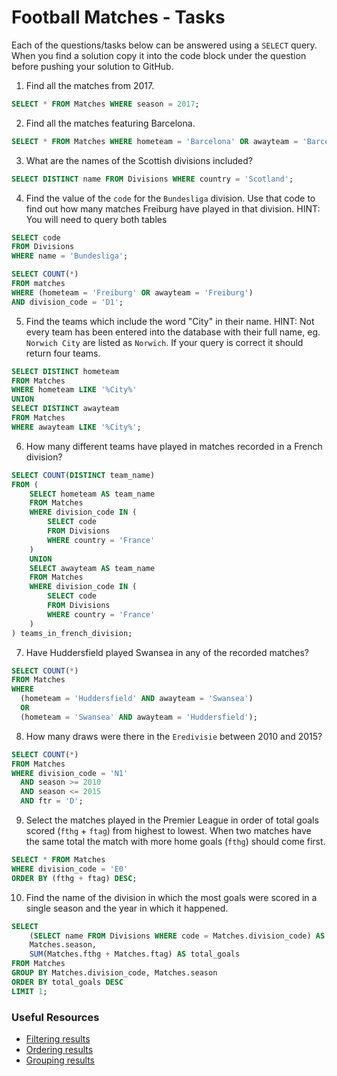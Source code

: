 # Football Matches - Tasks

Each of the questions/tasks below can be answered using a `SELECT` query. When you find a solution copy it into the code block under the question before pushing your solution to GitHub.

1) Find all the matches from 2017.

```sql
SELECT * FROM Matches WHERE season = 2017;
```

2) Find all the matches featuring Barcelona.

```sql
SELECT * FROM Matches WHERE hometeam = 'Barcelona' OR awayteam = 'Barcelona';
```

3) What are the names of the Scottish divisions included?

```sql
SELECT DISTINCT name FROM Divisions WHERE country = 'Scotland';
```

4) Find the value of the `code` for the `Bundesliga` division. Use that code to find out how many matches Freiburg have played in that division. HINT: You will need to query both tables

```sql
SELECT code 
FROM Divisions 
WHERE name = 'Bundesliga';

SELECT COUNT(*) 
FROM matches 
WHERE (hometeam = 'Freiburg' OR awayteam = 'Freiburg') 
AND division_code = 'D1';
```

5)  Find the teams which include the word "City" in their name. HINT: Not every team has been entered into the database with their full name, eg. `Norwich City` are listed as `Norwich`. If your query is correct it should return four teams.

```sql
SELECT DISTINCT hometeam
FROM Matches
WHERE hometeam LIKE '%City%'
UNION
SELECT DISTINCT awayteam
FROM Matches
WHERE awayteam LIKE '%City%';

```

6) How many different teams have played in matches recorded in a French division?

```sql
SELECT COUNT(DISTINCT team_name)
FROM (
    SELECT hometeam AS team_name
    FROM Matches
    WHERE division_code IN (
        SELECT code
        FROM Divisions
        WHERE country = 'France'
    )
    UNION
    SELECT awayteam AS team_name
    FROM Matches
    WHERE division_code IN (
        SELECT code
        FROM Divisions
        WHERE country = 'France'
    )
) teams_in_french_division;


```

7) Have Huddersfield played Swansea in any of the recorded matches?

```sql
SELECT COUNT(*)
FROM Matches
WHERE 
  (hometeam = 'Huddersfield' AND awayteam = 'Swansea')
  OR
  (hometeam = 'Swansea' AND awayteam = 'Huddersfield');
```

8) How many draws were there in the `Eredivisie` between 2010 and 2015?

```sql
SELECT COUNT(*) 
FROM Matches
WHERE division_code = 'N1'
  AND season >= 2010
  AND season <= 2015
  AND ftr = 'D';
```

9) Select the matches played in the Premier League in order of total goals scored (`fthg` + `ftag`) from highest to lowest. When two matches have the same total the match with more home goals (`fthg`) should come first. 

```sql
SELECT * FROM Matches 
WHERE division_code = 'E0'
ORDER BY (fthg + ftag) DESC;
```

10) Find the name of the division in which the most goals were scored in a single season and the year in which it happened.

```sql
SELECT
    (SELECT name FROM Divisions WHERE code = Matches.division_code) AS division_name,
    Matches.season,
    SUM(Matches.fthg + Matches.ftag) AS total_goals
FROM Matches
GROUP BY Matches.division_code, Matches.season
ORDER BY total_goals DESC
LIMIT 1;

```

### Useful Resources

- [Filtering results](https://www.w3schools.com/sql/sql_where.asp)
- [Ordering results](https://www.w3schools.com/sql/sql_orderby.asp)
- [Grouping results](https://www.w3schools.com/sql/sql_groupby.asp)